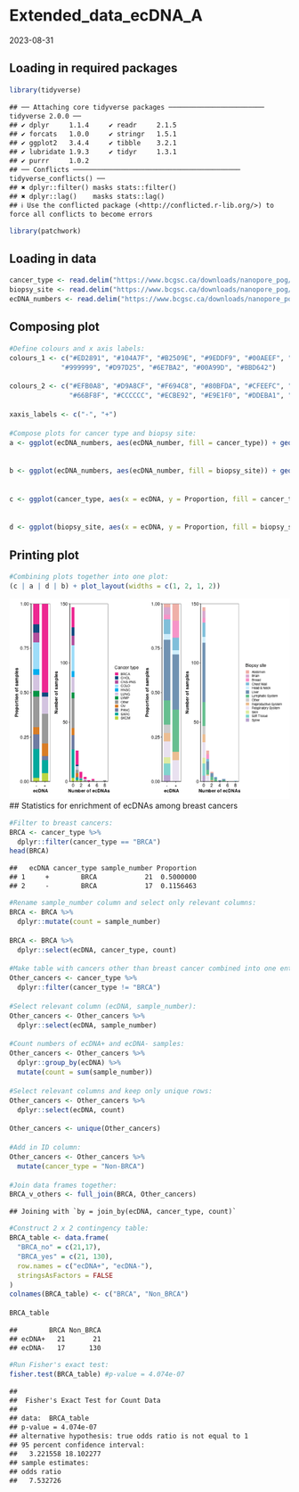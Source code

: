 Extended_data_ecDNA_A
================
2023-08-31

## Loading in required packages

``` r
library(tidyverse)
```

    ## ── Attaching core tidyverse packages ──────────────────────── tidyverse 2.0.0 ──
    ## ✔ dplyr     1.1.4     ✔ readr     2.1.5
    ## ✔ forcats   1.0.0     ✔ stringr   1.5.1
    ## ✔ ggplot2   3.4.4     ✔ tibble    3.2.1
    ## ✔ lubridate 1.9.3     ✔ tidyr     1.3.1
    ## ✔ purrr     1.0.2     
    ## ── Conflicts ────────────────────────────────────────── tidyverse_conflicts() ──
    ## ✖ dplyr::filter() masks stats::filter()
    ## ✖ dplyr::lag()    masks stats::lag()
    ## ℹ Use the conflicted package (<http://conflicted.r-lib.org/>) to force all conflicts to become errors

``` r
library(patchwork)
```

## Loading in data

``` r
cancer_type <- read.delim("https://www.bcgsc.ca/downloads/nanopore_pog/ecDNA/Long_POG_AA_cancer_type.txt", header = T, stringsAsFactors = F)
biopsy_site <- read.delim("https://www.bcgsc.ca/downloads/nanopore_pog/ecDNA/Long_POG_AA_biopsy_site.txt", header = T, stringsAsFactors = F)
ecDNA_numbers <- read.delim("https://www.bcgsc.ca/downloads/nanopore_pog/ecDNA/Long_POG_AA_ecDNA_numbers.txt", header = T, stringsAsFactors = F)
```

## Composing plot

``` r
#Define colours and x axis labels:
colours_1 <- c("#ED2891", "#104A7F", "#B2509E", "#9EDDF9", "#00AEEF", "#D3C3E0", "#009444", 
             "#999999", "#D97D25", "#6E7BA2", "#00A99D", "#BBD642")

colours_2 <- c("#EFB0A8", "#D9A8CF", "#F694C8", "#80BFDA", "#CFEEFC", "#7092B2",    
               "#66BF8F", "#CCCCCC", "#ECBE92", "#E9E1F0", "#DDEBA1", "#80D4CE", "#B9A5D0")

xaxis_labels <- c("-", "+")

#Compose plots for cancer type and biopsy site:
a <- ggplot(ecDNA_numbers, aes(ecDNA_number, fill = cancer_type)) + geom_bar(width = 0.75) + scale_fill_manual(values = colours_1) + labs(x = "Number of ecDNAs", y = "Number of samples", fill = "Cancer type") + scale_y_continuous(expand = c(0,0), limits = c(0,150)) + theme_bw(base_size=8) + theme(axis.text.x = element_text(colour = "black", size = 8), axis.text.y = element_text(colour = "black", size = 8), axis.title.y = element_text(colour = "black", size = 8, face = "bold"), axis.title.x = element_text(colour = "black", size = 8, face = "bold"), panel.grid = element_blank(), axis.ticks.x = element_line(), axis.ticks.y = element_line(), axis.line = element_line(), legend.key.size = unit(0.10,"in"), legend.text = element_text(size = 6)) 


b <- ggplot(ecDNA_numbers, aes(ecDNA_number, fill = biopsy_site)) + geom_bar(width = 0.75) + scale_fill_manual(values = colours_2) + labs(x = "Number of ecDNAs", y = "Number of samples", fill = "Biopsy site") + scale_y_continuous(expand = c(0,0), limits = c(0,150)) + theme_bw(base_size=8) + theme(axis.text.x = element_text(colour = "black", size = 8), axis.text.y = element_text(colour = "black", size = 8), axis.title.y = element_text(colour = "black", size = 8, face = "bold"), axis.title.x = element_text(colour = "black", size = 8, face = "bold"), panel.grid = element_blank(), axis.ticks.x = element_line(), axis.ticks.y = element_line(), axis.line = element_line(), legend.key.size = unit(0.10,"in"), legend.text = element_text(size = 6))


c <- ggplot(cancer_type, aes(x = ecDNA, y = Proportion, fill = cancer_type)) + geom_col(position = "stack", width = 0.75) + scale_x_discrete(labels= xaxis_labels) + labs(x = "ecDNA", y = "Proportion of samples", fill = "Cancer type") + scale_y_continuous(expand = c(0,0)) + scale_fill_manual(values = colours_1) + theme_bw(base_size = 8) + theme(axis.text.x = element_text(colour = "black", size = 8), axis.text.y = element_text(colour = "black", size = 8), axis.title.y = element_text(colour = "black", size = 8, face = "bold"), axis.title.x = element_text(colour = "black", size = 8, face = "bold"), panel.grid = element_blank(), axis.ticks.x = element_line(), axis.ticks.y = element_line(), axis.line = element_line(),legend.position = "Null")


d <- ggplot(biopsy_site, aes(x = ecDNA, y = Proportion, fill = biopsy_site)) + geom_col(position = "stack", width = 0.75) + scale_x_discrete(labels= xaxis_labels) + labs(x = "ecDNA", y = "Proportion of samples", fill = "Biopsy site") + scale_fill_manual(values = colours_2) + scale_y_continuous(expand = c(0,0)) + theme_bw(base_size = 8) + theme(axis.text.x = element_text(colour = "black", size = 8), axis.text.y = element_text(colour = "black", size = 8), axis.title.y = element_text(colour = "black", size = 8, face = "bold"), axis.title.x = element_text(colour = "black", size = 8, face = "bold"), panel.grid = element_blank(), axis.ticks.x = element_line(), axis.ticks.y = element_line(), axis.line = element_line(), legend.position = "Null")
```

## Printing plot

``` r
#Combining plots together into one plot:
(c | a | d | b) + plot_layout(widths = c(1, 2, 1, 2))
```

![](Extended_data_ecDNA_A_files/figure-gfm/unnamed-chunk-4-1.png)<!-- -->
\## Statistics for enrichment of ecDNAs among breast cancers

``` r
#Filter to breast cancers:
BRCA <- cancer_type %>%
  dplyr::filter(cancer_type == "BRCA")
head(BRCA)
```

    ##   ecDNA cancer_type sample_number Proportion
    ## 1     +        BRCA            21  0.5000000
    ## 2     -        BRCA            17  0.1156463

``` r
#Rename sample_number column and select only relevant columns:
BRCA <- BRCA %>%
  dplyr::mutate(count = sample_number)

BRCA <- BRCA %>%
  dplyr::select(ecDNA, cancer_type, count)

#Make table with cancers other than breast cancer combined into one entry:
Other_cancers <- cancer_type %>%
  dplyr::filter(cancer_type != "BRCA")

#Select relevant column (ecDNA, sample_number):
Other_cancers <- Other_cancers %>%
  dplyr::select(ecDNA, sample_number)

#Count numbers of ecDNA+ and ecDNA- samples:
Other_cancers <- Other_cancers %>%
  dplyr::group_by(ecDNA) %>%
  mutate(count = sum(sample_number))

#Select relevant columns and keep only unique rows:
Other_cancers <- Other_cancers %>%
  dplyr::select(ecDNA, count)

Other_cancers <- unique(Other_cancers)

#Add in ID column:
Other_cancers <- Other_cancers %>%
  mutate(cancer_type = "Non-BRCA")

#Join data frames together:
BRCA_v_others <- full_join(BRCA, Other_cancers)
```

    ## Joining with `by = join_by(ecDNA, cancer_type, count)`

``` r
#Construct 2 x 2 contingency table:
BRCA_table <- data.frame(
  "BRCA_no" = c(21,17),
  "BRCA_yes" = c(21, 130),
  row.names = c("ecDNA+", "ecDNA-"),
  stringsAsFactors = FALSE
)
colnames(BRCA_table) <- c("BRCA", "Non_BRCA")

BRCA_table
```

    ##        BRCA Non_BRCA
    ## ecDNA+   21       21
    ## ecDNA-   17      130

``` r
#Run Fisher's exact test:
fisher.test(BRCA_table) #p-value = 4.074e-07
```

    ## 
    ##  Fisher's Exact Test for Count Data
    ## 
    ## data:  BRCA_table
    ## p-value = 4.074e-07
    ## alternative hypothesis: true odds ratio is not equal to 1
    ## 95 percent confidence interval:
    ##   3.221558 18.102277
    ## sample estimates:
    ## odds ratio 
    ##   7.532726
